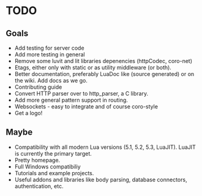 # TODO

## Goals
* Add testing for server code
* Add more testing in general
* Remove some luvit and lit libraries depenencies (httpCodec, coro-net)
* Etags, either only with static or as utility middleware (or both).
* Better documentation, preferably LuaDoc like (source generated) or on the wiki. Add docs as we go.
* Contributing guide
* Convert HTTP parser over to http\_parser, a C library.
* Add more general pattern support in routing.
* Websockets - easy to integrate and of course coro-style
* Get a logo!

## Maybe
* Compatibility with all modern Lua versions (5.1, 5.2, 5.3, LuaJIT). LuaJIT is currently the primary target.
* Pretty homepage.
* Full Windows compatibiliy
* Tutorials and example projects.
* Useful addons and libraries like body parsing, database connectors, authentication, etc.
